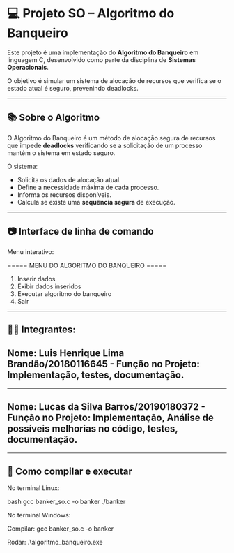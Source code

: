 # 💻 Projeto SO – Algoritmo do Banqueiro

Este projeto é uma implementação do **Algoritmo do Banqueiro** em linguagem C, desenvolvido como parte da disciplina de **Sistemas Operacionais**.

O objetivo é simular um sistema de alocação de recursos que verifica se o estado atual é seguro, prevenindo deadlocks.

---

## 📚 Sobre o Algoritmo

O Algoritmo do Banqueiro é um método de alocação segura de recursos que impede **deadlocks** verificando se a solicitação de um processo mantém o sistema em estado seguro.

O sistema:
- Solicita os dados de alocação atual.
- Define a necessidade máxima de cada processo.
- Informa os recursos disponíveis.
- Calcula se existe uma **sequência segura** de execução.

---

## 📷 Interface de linha de comando

Menu interativo:

===== MENU DO ALGORITMO DO BANQUEIRO =====
1. Inserir dados
2. Exibir dados inseridos
3. Executar algoritmo do banqueiro
4. Sair
   
---
## 👨‍💻 Integrantes:

## Nome: Luis Henrique Lima Brandão/20180116645 - Função no Projeto: Implementação, testes, documentação.
---------------------------------------------------------------------------------------------------------------------
## Nome: Lucas da Silva Barros/20190180372  - Função no Projeto: Implementação, Análise de possíveis melhorias no código, testes, documentação.
----

## 🧪 Como compilar e executar

No terminal Linux:

bash
gcc banker_so.c -o banker
./banker

No terminal Windows:

Compilar:
gcc banker_so.c -o banker

Rodar:
.\algoritmo_banqueiro.exe




